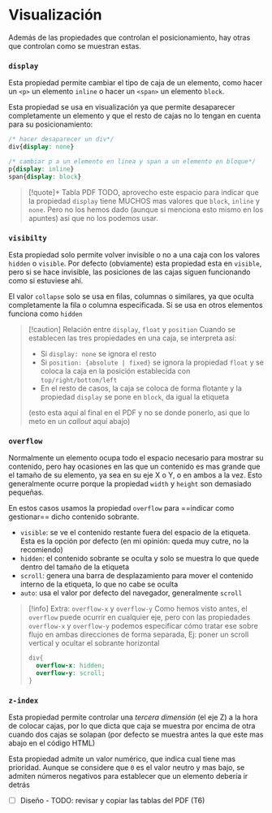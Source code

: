 
# Visualización
Además de las propiedades que controlan el posicionamiento, hay otras que controlan como se muestran estas. 

### `display`
Esta propiedad permite cambiar el tipo de caja de un elemento, como hacer un `<p>` un elemento `inline` o hacer un `<span>` un elemento `block`.

Esta propiedad se usa en visualización ya que permite desaparecer completamente un elemento y que el resto de cajas no lo tengan en cuenta para su posicionamiento:
```css
/* hacer desaparecer un div*/
div{display: none}

/* cambiar p a un elemento en linea y span a un elemento en bloque*/
p{display: inline}
span{display: block}
```

>[!quote]+ Tabla PDF
TODO, 
aprovecho este espacio para indicar que la propiedad `display` tiene MUCHOS mas valores que `block`, `inline` y `none`.
Pero no los hemos dado (aunque si menciona esto mismo en los apuntes) asi que no los podemos usar.

### `visibilty`
Esta propiedad solo permite volver invisible o no a una caja con los valores `hidden` o `visible`.
Por defecto (obviamente) esta propiedad esta en `visible`, pero si se hace invisible, las posiciones de las cajas siguen funcionando como si estuviese ahí.

El valor `collapse` solo se usa en filas, columnas o similares, ya que oculta completamente la fila o columna especificada. Si se usa en otros elementos funciona como `hidden`


>[!caution] Relación entre `display`, `float` y `position`
>Cuando se establecen las tres propiedades en una caja, se interpreta así:
>- Si `display: none` se ignora el resto
>- Si `position: {absolute | fixed}` se ignora la propiedad `float` y se coloca la caja en la posición establecida con `top/right/bottom/left`
>- En el resto de casos, la caja se coloca de forma flotante y la propiedad `display` se pone en `block`, da igual la etiqueta
>
>(esto esta aquí al final en el PDF y no se donde ponerlo, asi que lo meto en un *callout* aquí abajo)


### `overflow`
Normalmente un elemento ocupa todo el espacio necesario para mostrar su contenido, pero hay ocasiones en las que un contenido es mas grande que el tamaño de su elemento, ya sea en su eje X o Y, o en ambos a la vez.
Esto generalmente ocurre porque la propiedad `width` y `height` son demasiado pequeñas.

En estos casos usamos la propiedad `overflow` para ==indicar como gestionar== dicho contenido sobrante.

- `visible`: se ve el contenido restante fuera del espacio de la etiqueta. Esta es la opción por defecto (en mi opinión: queda muy cutre, no la recomiendo)
- `hidden`: el contenido sobrante se oculta y solo se muestra lo que quede dentro del tamaño de la etiqueta
- `scroll`: genera una barra de desplazamiento para mover el contenido interno de la etiqueta, lo que no cabe se oculta
- `auto`: usa el valor por defecto del navegador, generalmente `scroll`

>[!info] Extra: `overflow-x` y `overflow-y`
>Como hemos visto antes, el `overflow` puede ocurrir en cualquier eje, pero con las propiedades `overflow-x` y `overflow-y` podemos especificar cómo tratar ese sobre flujo en ambas direcciones de forma separada, 
>Ej: poner un scroll vertical y ocultar el sobrante horizontal  
>```css
>div{
>	overflow-x: hidden;
>	overflow-y: scroll;
>}
>```


### `z-index`
Esta propiedad permite controlar una *tercera dimensión* (el eje Z) a la hora de colocar cajas, por lo que dicta que caja se muestra por encima de otra cuando dos cajas se solapan (por defecto se muestra antes la que este mas abajo en el código HTML)

Esta propiedad admite un valor numérico, que indica cual tiene mas prioridad. Aunque se considere que `0` es el valor neutro y mas bajo, se admiten números negativos para establecer que un elemento debería ir detrás


- [ ] Diseño - TODO: revisar y copiar las tablas del PDF (T6)